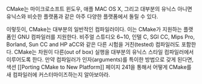
CMake는 마이크로소프트 윈도우, 애플  MAC OS X, 그리고 대부분의 유닉스 아니면 유닉스와 비슷한 플랫폼과 같은 아주 다양한 플랫폼에서 돌릴 수 있다. 



이렇듯이, CMake는 대부분의 일반적인 컴파일러이다. 이는 CMake가 지원하는 플랫폼인 GNU 컴파일러를 지원한다. 비주얼 스튜디오 6~10, 인텔 C, SGI CC, Mips Pro, Borland, Sun CC and HP aCC와 같은 다른 시험을 거친(tested) 컴파일러도 포함한다. CMake는 차원이 다른(out of box) 실행을 대부분의 유닉스 스타일 컴파일러에서 이루어도록 한다. 만약 컴파일러가 인자(arguments)를 특이한 방법으로 갖게 된다면, 색션 [[Porting CMake to New Platform]] 페이지 241을 통해서 어떻게 CMake를 새 컴파일러에 커스터마이즈하는지 알아보아라.